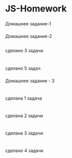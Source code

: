 # JS-Homework
###
Домашнее задание-1
###
Домашнее задание-2
##
сделано 3 задачи
#
сделано 5 задач
###
Домашнее задание - 3
#
сделана 1 задача
#
сделана 2 задачи
#
сделана 3 задачи
#
сделано 4 задачи

